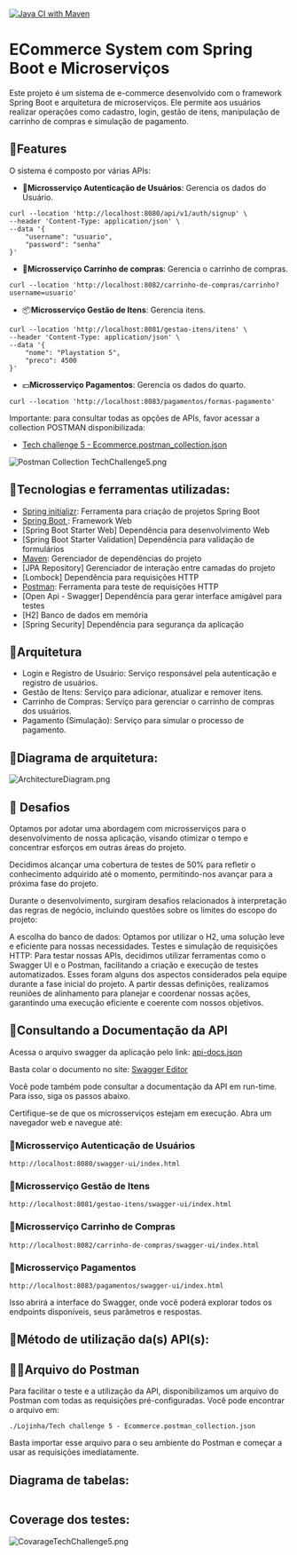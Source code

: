 [![Java CI with Maven](https://github.com/jhonnysdo/Lojinha/actions/workflows/testes.yml/badge.svg)](https://github.com/jhonnysdo/Lojinha/actions/workflows/testes.yml)
# ECommerce System com Spring Boot e Microserviços

Este projeto é um sistema de e-commerce desenvolvido com o framework Spring Boot e arquitetura de microserviços. Ele permite aos usuários realizar operações como cadastro, login, gestão de itens, manipulação de carrinho de compras e simulação de pagamento.

## 🧩Features
O sistema é composto por várias APIs:

- 👤**Microsserviço Autenticação de Usuários**: Gerencia os dados do Usuário.
```shell
curl --location 'http://localhost:8080/api/v1/auth/signup' \
--header 'Content-Type: application/json' \
--data '{
    "username": "usuario",
    "password": "senha"
}'
```
- 🛒**Microsserviço Carrinho de compras**: Gerencia o carrinho de compras.
```shell
curl --location 'http://localhost:8082/carrinho-de-compras/carrinho?username=usuario'
```
- 📦**Microsserviço Gestão de Itens**: Gerencia itens.
```shell
curl --location 'http://localhost:8081/gestao-itens/itens' \
--header 'Content-Type: application/json' \
--data '{
    "nome": "Playstation 5",
    "preco": 4500
}'
```
- 💵**Microsserviço Pagamentos**: Gerencia os dados do quarto.
```shell
curl --location 'http://localhost:8083/pagamentos/formas-pagamento' 
```


Importante: para consultar todas as opções de APIs, favor acessar a collection POSTMAN disponibilizada:

- [Tech challenge 5 - Ecommerce.postman_collection.json](https://github.com/jhonnysdo/Lojinha/blob/main/Tech%20challenge%205%20-%20Ecommerce.postman_collection.json)

![Postman Collection TechChallenge5.png](https://github.com/jhonnysdo/Lojinha/blob/main/Postman%20Collection%20TechChallenge5.png?raw=true)


## 🔭Tecnologias e ferramentas utilizadas:

* [Spring initializr]( https://start.spring.io/): Ferramenta para criação de projetos Spring Boot
* [Spring Boot ]( https://spring.io/projects/spring-boot): Framework Web
* [Spring Boot Starter Web] Dependência para desenvolvimento Web
* [Spring Boot Starter Validation] Dependência para validação de formulários
* [Maven]( https://mvnrepository.com/): Gerenciador de dependências do projeto
* [JPA Repository] Gerenciador de interação entre camadas do projeto
* [Lombock] Dependência para requisições HTTP
* [Postman](https://www.postman.com/): Ferramenta para teste de requisições HTTP
* [Open Api - Swagger] Dependência para gerar interface amigável para testes
* [H2] Banco de dados em memória
* [Spring Security] Dependência para segurança da aplicação

## 📐Arquitetura
- Login e Registro de Usuário: Serviço responsável pela autenticação e registro de usuários.
- Gestão de Itens: Serviço para adicionar, atualizar e remover itens.
- Carrinho de Compras: Serviço para gerenciar o carrinho de compras dos usuários.
- Pagamento (Simulação): Serviço para simular o processo de pagamento.

## 📐Diagrama de arquitetura:
![ArchitectureDiagram.png](https://raw.githubusercontent.com/schinyder/TechChallengeFase5/main/ArchitectureDiagram.png?token=GHSAT0AAAAAACVFLWN3N7ZZMSHKA5KCZQSWZU6XLGA)




## 🎯 Desafios

Optamos por adotar uma abordagem com microsserviços para o desenvolvimento de nossa aplicação, visando otimizar o tempo e concentrar esforços em outras áreas do projeto.

Decidimos alcançar uma cobertura de testes de 50% para refletir o conhecimento adquirido até o momento, permitindo-nos avançar para a próxima fase do projeto.

Durante o desenvolvimento, surgiram desafios relacionados à interpretação das regras de negócio, incluindo questões sobre os limites do escopo do projeto:

A escolha do banco de dados: Optamos por utilizar o H2, uma solução leve e eficiente para nossas necessidades.
Testes e simulação de requisições HTTP: Para testar nossas APIs, decidimos utilizar ferramentas como o Swagger UI e o Postman, facilitando a criação e execução de testes automatizados.
Esses foram alguns dos aspectos considerados pela equipe durante a fase inicial do projeto. A partir dessas definições, realizamos reuniões de alinhamento para planejar e coordenar nossas ações, garantindo uma execução eficiente e coerente com nossos objetivos.

## 📝Consultando a Documentação da API
Acessa o arquivo swagger da aplicação pelo link: [api-docs.json](src%2Fmain%2Fresources%2Fapi-docs.json)

Basta colar o documento no site: [Swagger Editor](https://editor.swagger.io/)

Você pode também pode consultar a documentação da API em run-time. Para isso, siga os passos abaixo.

Certifique-se de que os microsserviços estejam em execução.
Abra um navegador web e navegue até:
### 🔧Microsserviço Autenticação de Usuários
```shell
http://localhost:8080/swagger-ui/index.html
```
### 🔧Microsserviço Gestão de Itens
```shell
http://localhost:8081/gestao-itens/swagger-ui/index.html
```
### 🔧Microsserviço Carrinho de Compras
```shell
http://localhost:8082/carrinho-de-compras/swagger-ui/index.html
```
### 🔧Microsserviço Pagamentos
```shell
http://localhost:8083/pagamentos/swagger-ui/index.html
```


Isso abrirá a interface do Swagger, onde você poderá explorar todos os endpoints disponíveis, seus parâmetros e respostas.

## 🚀Método de utilização da(s) API(s):
## 👨‍🚀‍Arquivo do Postman
Para facilitar o teste e a utilização da API, disponibilizamos um arquivo do Postman com todas as requisições pré-configuradas. Você pode encontrar o arquivo em:

```shell
./Lojinha/Tech challenge 5 - Ecommerce.postman_collection.json
```

Basta importar esse arquivo para o seu ambiente do Postman e começar a usar as requisições imediatamente.

## Diagrama de tabelas:
![]()

## Coverage dos testes:

![CovarageTechChallenge5.png](https://github.com/schinyder/TechChallengeFase5/blob/main/CovarageTechChallenge5.png?raw=true?raw=true)



